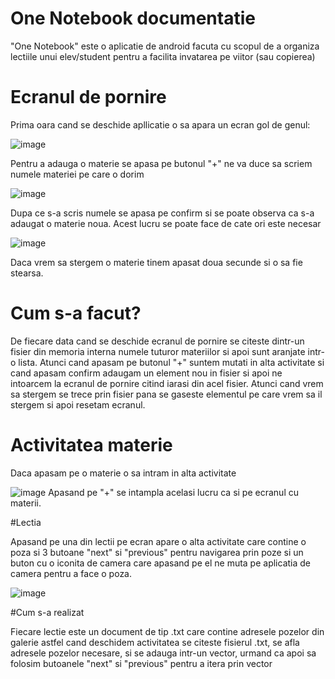 # One Notebook documentatie

"One Notebook" este o aplicatie de android facuta cu scopul de a organiza lectiile unui elev/student pentru a facilita invatarea pe viitor (sau copierea)

# Ecranul de pornire


Prima oara cand se deschide apllicatie o sa apara un ecran gol de genul:

![image](https://user-images.githubusercontent.com/79408463/210382843-aa5d4be9-b4d4-4c39-8dad-6f7d5b4ec48f.png)

Pentru a adauga o materie se apasa pe butonul "+" ne va duce sa scriem numele materiei pe care o dorim

![image](https://user-images.githubusercontent.com/79408463/210383337-c9a01ed2-56c0-4a59-b4e3-7a4d227b03c4.png)

Dupa ce s-a scris numele se apasa pe confirm si se poate observa ca s-a adaugat o materie noua. Acest lucru se poate face de cate ori este necesar

![image](https://user-images.githubusercontent.com/79408463/210383794-fc539302-8628-4e0b-9432-c917d831383f.png)

Daca vrem sa stergem o materie tinem apasat doua secunde si o sa fie stearsa.

# Cum s-a facut?
 
 De fiecare data cand se deschide ecranul de pornire se citeste dintr-un fisier din memoria interna numele tuturor materiilor si apoi sunt aranjate intr-o lista. Atunci cand apasam pe butonul "+" suntem mutati in alta activitate si cand apasam confirm adaugam un element nou in fisier si apoi ne intoarcem la ecranul de pornire citind iarasi din acel fisier.
 Atunci cand vrem sa stergem se trece prin fisier pana se gaseste elementul pe care vrem sa il stergem si apoi resetam ecranul.
 
 # Activitatea materie
 
 Daca apasam pe o materie o sa intram in alta activitate
 
 ![image](https://user-images.githubusercontent.com/79408463/210384847-09312c58-76a2-4436-83af-0d994e015bcf.png)
Apasand pe "+" se intampla acelasi lucru ca si pe ecranul cu materii.

#Lectia

Apasand pe una din lectii pe ecran apare o alta activitate care contine o poza si 3 butoane "next" si "previous" pentru navigarea prin poze si un buton cu o iconita de camera care apasand pe el ne muta pe aplicatia de camera pentru a face o poza.

![image](https://user-images.githubusercontent.com/79408463/229790787-67bf705c-12de-40fd-8278-a13ae16cc2e7.png)

#Cum s-a realizat

Fiecare lectie este un document de tip .txt care contine adresele pozelor din galerie astfel cand deschidem activitatea se citeste fisierul .txt, se afla adresele pozelor necesare, si se adauga intr-un vector, urmand ca apoi sa folosim butoanele "next" si "previous" pentru a itera prin vector

